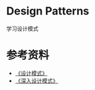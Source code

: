 # Design Patterns
学习设计模式

# 参考资料
* [《设计模式》](https://book.douban.com/subject/1052241)
* [《深入设计模式》](https://refactoringguru.cn/design-patterns)
